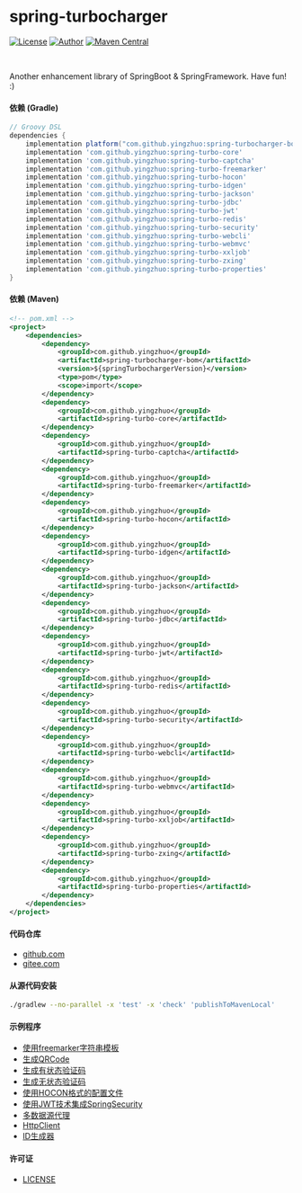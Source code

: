 # spring-turbocharger

[![License](https://img.shields.io/badge/License-Apache%20v2.0-red?style=flat-square)](https://www.apache.org/licenses/LICENSE-2.0)
[![Author](https://img.shields.io/badge/yingzhor%40gmail.com-F0FF00?style=flat-square)](mailto:yingzhor@gmail.com)
[![Maven Central](https://img.shields.io/maven-central/v/com.github.yingzhuo/spring-turbocharger-bom.svg?label=Maven%20Central&style=flat-square)](https://search.maven.org/search?q=g:%22com.github.yingzhuo%22%20AND%20a:%22spring-turbocharger-bom%22)

<br>

Another enhancement library of SpringBoot & SpringFramework. Have fun! :)

#### 依赖 (Gradle)

```gradle
// Groovy DSL
dependencies {
    implementation platform("com.github.yingzhuo:spring-turbocharger-bom:$springTurbochargerVersion")
    implementation 'com.github.yingzhuo:spring-turbo-core'
    implementation 'com.github.yingzhuo:spring-turbo-captcha'
    implementation 'com.github.yingzhuo:spring-turbo-freemarker'
    implementation 'com.github.yingzhuo:spring-turbo-hocon'
    implementation 'com.github.yingzhuo:spring-turbo-idgen'
    implementation 'com.github.yingzhuo:spring-turbo-jackson'
    implementation 'com.github.yingzhuo:spring-turbo-jdbc'
    implementation 'com.github.yingzhuo:spring-turbo-jwt'
    implementation 'com.github.yingzhuo:spring-turbo-redis'
    implementation 'com.github.yingzhuo:spring-turbo-security'
    implementation 'com.github.yingzhuo:spring-turbo-webcli'
    implementation 'com.github.yingzhuo:spring-turbo-webmvc'
    implementation 'com.github.yingzhuo:spring-turbo-xxljob'
    implementation 'com.github.yingzhuo:spring-turbo-zxing'
    implementation 'com.github.yingzhuo:spring-turbo-properties'
}
```

#### 依赖 (Maven)

```xml
<!-- pom.xml -->
<project>
    <dependencies>
        <dependency>
            <groupId>com.github.yingzhuo</groupId>
            <artifactId>spring-turbocharger-bom</artifactId>
            <version>${springTurbochargerVersion}</version>
            <type>pom</type>
            <scope>import</scope>
        </dependency>
        <dependency>
            <groupId>com.github.yingzhuo</groupId>
            <artifactId>spring-turbo-core</artifactId>
        </dependency>
        <dependency>
            <groupId>com.github.yingzhuo</groupId>
            <artifactId>spring-turbo-captcha</artifactId>
        </dependency>
        <dependency>
            <groupId>com.github.yingzhuo</groupId>
            <artifactId>spring-turbo-freemarker</artifactId>
        </dependency>
        <dependency>
            <groupId>com.github.yingzhuo</groupId>
            <artifactId>spring-turbo-hocon</artifactId>
        </dependency>
        <dependency>
            <groupId>com.github.yingzhuo</groupId>
            <artifactId>spring-turbo-idgen</artifactId>
        </dependency>
        <dependency>
            <groupId>com.github.yingzhuo</groupId>
            <artifactId>spring-turbo-jackson</artifactId>
        </dependency>
        <dependency>
            <groupId>com.github.yingzhuo</groupId>
            <artifactId>spring-turbo-jdbc</artifactId>
        </dependency>
        <dependency>
            <groupId>com.github.yingzhuo</groupId>
            <artifactId>spring-turbo-jwt</artifactId>
        </dependency>
        <dependency>
            <groupId>com.github.yingzhuo</groupId>
            <artifactId>spring-turbo-redis</artifactId>
        </dependency>
        <dependency>
            <groupId>com.github.yingzhuo</groupId>
            <artifactId>spring-turbo-security</artifactId>
        </dependency>
        <dependency>
            <groupId>com.github.yingzhuo</groupId>
            <artifactId>spring-turbo-webcli</artifactId>
        </dependency>
        <dependency>
            <groupId>com.github.yingzhuo</groupId>
            <artifactId>spring-turbo-webmvc</artifactId>
        </dependency>
        <dependency>
            <groupId>com.github.yingzhuo</groupId>
            <artifactId>spring-turbo-xxljob</artifactId>
        </dependency>
        <dependency>
            <groupId>com.github.yingzhuo</groupId>
            <artifactId>spring-turbo-zxing</artifactId>
        </dependency>
        <dependency>
            <groupId>com.github.yingzhuo</groupId>
            <artifactId>spring-turbo-properties</artifactId>
        </dependency>
    </dependencies>
</project>
```

#### 代码仓库

* [github.com](https://github.com/yingzhuo/spring-turbocharger)
* [gitee.com](https://gitee.com/yingzhuo/spring-turbocharger)

#### 从源代码安装

```bash
./gradlew --no-parallel -x 'test' -x 'check' 'publishToMavenLocal'
```

#### 示例程序

* [使用freemarker字符串模板](./projects-example/example-freemarker-stringtemplate)
* [生成QRCode](./projects-example/example-qrcode-gen)
* [生成有状态验证码](./projects-example/example-stateful-captcha)
* [生成无状态验证码](./projects-example/example-stateless-captcha)
* [使用HOCON格式的配置文件](./projects-example/example-hocon-config-file)
* [使用JWT技术集成SpringSecurity](./projects-example/example-spring-security-jwt)
* [多数据源代理](./projects-example/example-routing-data-source)
* [HttpClient](./projects-example/example-web-client)
* [ID生成器](./projects-example/example-id-generator)

#### 许可证

* [LICENSE](./LICENSE.txt)
